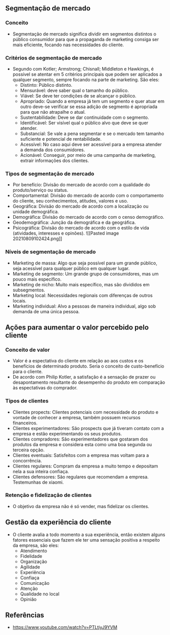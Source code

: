 ## Segmentação de mercado
### Conceito
- Segmentação de mercado significa dividir em segmentos distintos o público consumidor para que a propaganda de marketing consiga ser mais eficiente, focando nas necessidades do cliente.

### Critérios de segmentação de mercado
- Segundo com Kotler; Armstrong; Chisnall; Middleton e Hawkings, é possível se atentar em 5 critérios principais que podem ser aplicados a qualquer segmento, sempre focando na parte de marketing. São eles:
	- Distinto: Público distinto.
	- Mensurável: deve saber qual o tamanho do público.
	- Viável: Se deve ter condições de se alcançar o público.
	- Apropriado: Quando a empresa já tem um segmento e quer atuar em outro deve-se verificar se essa adição de segmento é apropriada para que não atrapalhe o atual.
	- Sustentabilidade: Deve se dar continuidade com o segmento.	
	- Identificável: Ser visível qual o público alvo que deve se quer atender.
	- Substancial: Se vale a pena segmentar e se o mercado tem tamanho suficiente e potencial de rentabilidade.
	- Acessível: No caso aqui deve ser acessível para a empresa atender a demanda dos consumidores.
	- Acionável: Conseguir, por meio de uma campanha de marketing, extrair informações dos clientes.

### Tipos de segmentação de mercado
- Por benefício: Divisão do mercado de acordo com a qualidade do produto/serviço ou status.
- Comportamental: Divisão do mercado de acordo com o comportamento do cliente, seu conhecimentos, atitudes, valores e uso.
- Geográfica: Divisão do mercado de acordo com a localização ou unidade demográfica.
- Demográfica: Divisão do mercado de acordo com o censo demográfico.
- Geodemográfica: Junção da demográfica e da geográfica.
- Psicográfica: Divisão do mercado de acordo com o estilo de vida (atividades, interesses e opinões).
![[Pasted image 20210809102424.png]]

### Níveis de segmentação de mercado
- Marketing de massa: Algo que seja possível para um grande público, seja acessível para qualquer público em qualquer lugar.
- Marketing de segmento: Um grande grupo de consumidores, mas um pouco mais específico.
- Marketing de nicho: Muito mais específico, mas são divididos em subsegmentos.
- Marketing local: Necessidades regionais com diferenças de outros locais.
- Marketing individual: Alvo a pessoas de maneira individual, algo sob demanda de uma única pessoa.

## Ações para aumentar o valor percebido pelo cliente
### Conceito de valor
- Valor é a espectativa do cliente em relação ao aos custos e os benefícios de determinado produto. Seria o conceito de custo-benefício para o cliente.
- De acordo com Philip Kotler, a satisfação é a sensação de prazer ou desapontamento resultante do desempenho do produto em comparação às espectativas do comprador.

### Tipos de clientes
- Clientes propects: Clientes potenciais com necessidade do produto e vontade de conhecer a empresa, também possuem recursos financeiros.
- Clientes experimentadores: São prospects que já tiveram contato com a empresa e estão experimentando os seus produtos.
- Clientes compradores: São experimentadores que gostaram dos produtos da empresa e considera esta como uma boa segunda ou terceira opção.
- Clientes eventuais: Satisfeitos com a empresa mas voltam para a concorrência.
- Clientes regulares: Compram da empresa a muito tempo e depositam nela a sua inteira confiaça.
- Clientes defensores: São regulares que recomendam a empresa. Testemunhas de xiaomi.

### Retenção e fidelização de clientes
- O objetivo da empresa não é só vender, mas fidelizar os clientes.

## Gestão da experiência do cliente
- O cliente avalia a todo momento a sua experiência, então existem alguns fatores essenciais que fazem ele ter uma sensação positiva a respeito da empresa, são eles:
	- Atendimento
	- Fidelidade
	- Organização
	- Agilidade
	- Experiência
	- Confiaça
	- Comunicação
	- Atenção
	- Qualidade no local
	- Opinião 
## Referências 
- https://www.youtube.com/watch?v=PTLtiyJ9YVM